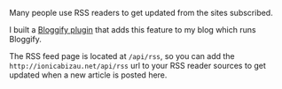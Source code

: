 Many people use RSS readers to get updated from the sites subscribed.

I built a [Bloggify plugin](http://bloggify.org/) that adds this feature to my blog which runs Bloggify.

The RSS feed page is located at `/api/rss`, so you can add the `http://ionicabizau.net/api/rss` url to your RSS reader sources to get updated when a new article is posted here.

[1]: http://bloggify.org/